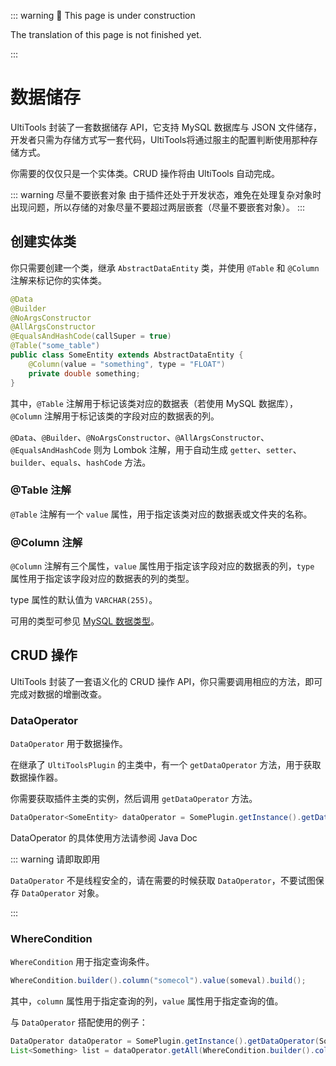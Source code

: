 ::: warning 🚧 This page is under construction

The translation of this page is not finished yet.

:::

# 数据储存

UltiTools 封装了一套数据储存 API，它支持 MySQL 数据库与 JSON 文件储存，开发者只需为存储方式写一套代码，UltiTools将通过服主的配置判断使用那种存储方式。

你需要的仅仅只是一个实体类。CRUD 操作将由 UltiTools 自动完成。

::: warning 尽量不要嵌套对象
由于插件还处于开发状态，难免在处理复杂对象时出现问题，所以存储的对象尽量不要超过两层嵌套（尽量不要嵌套对象）。
:::

## 创建实体类

你只需要创建一个类，继承 `AbstractDataEntity` 类，并使用 `@Table` 和 `@Column` 注解来标记你的实体类。

```java
@Data
@Builder
@NoArgsConstructor
@AllArgsConstructor
@EqualsAndHashCode(callSuper = true)
@Table("some_table")
public class SomeEntity extends AbstractDataEntity {
    @Column(value = "something", type = "FLOAT")
    private double something;
}
```

其中，`@Table` 注解用于标记该类对应的数据表（若使用 MySQL 数据库），`@Column` 注解用于标记该类的字段对应的数据表的列。

`@Data`、`@Builder`、`@NoArgsConstructor`、`@AllArgsConstructor`、`@EqualsAndHashCode` 则为 Lombok 注解，用于自动生成 `getter`、`setter`、`builder`、`equals`、`hashCode` 方法。

### @Table 注解

`@Table` 注解有一个 `value` 属性，用于指定该类对应的数据表或文件夹的名称。

### @Column 注解

`@Column` 注解有三个属性，`value` 属性用于指定该字段对应的数据表的列，`type` 属性用于指定该字段对应的数据表的列的类型。

type 属性的默认值为 `VARCHAR(255)`。

可用的类型可参见 [MySQL 数据类型](https://www.runoob.com/mysql/mysql-data-types.html)。

## CRUD 操作

UltiTools 封装了一套语义化的 CRUD 操作 API，你只需要调用相应的方法，即可完成对数据的增删改查。

### DataOperator

`DataOperator` 用于数据操作。

在继承了 `UltiToolsPlugin` 的主类中，有一个 `getDataOperator` 方法，用于获取数据操作器。

你需要获取插件主类的实例，然后调用 `getDataOperator` 方法。

```java
DataOperator<SomeEntity> dataOperator = SomePlugin.getInstance().getDataOperator(SomeEntity.class);
```
DataOperator 的具体使用方法请参阅 Java Doc

::: warning 请即取即用

`DataOperator` 不是线程安全的，请在需要的时候获取 `DataOperator`，不要试图保存 `DataOperator` 对象。

:::


### WhereCondition

`WhereCondition` 用于指定查询条件。

```java
WhereCondition.builder().column("somecol").value(someval).build();
```

其中，`column` 属性用于指定查询的列，`value` 属性用于指定查询的值。

与 `DataOperator` 搭配使用的例子：

```java
DataOperator dataOperator = SomePlugin.getInstance().getDataOperator(SomeEntity.class);
List<Something> list = dataOperator.getAll(WhereCondition.builder().column("somecol").value(someval).build());
```
